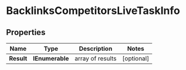 # BacklinksCompetitorsLiveTaskInfo


## Properties

| Name | Type | Description | Notes |
|------------ | ------------- | ------------- | -------------|
**Result** | **IEnumerable<BacklinksCompetitorsLiveResultInfo>** | array of results |[optional]|